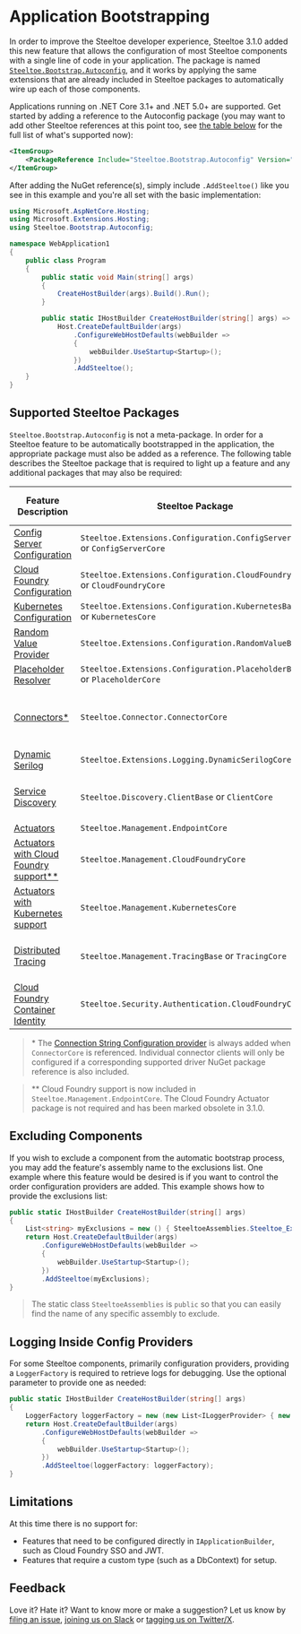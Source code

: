 # Application Bootstrapping

In order to improve the Steeltoe developer experience, Steeltoe 3.1.0 added this new feature that allows the configuration of most Steeltoe components with a single line of code in your application. The package is named [`Steeltoe.Bootstrap.Autoconfig`](https://github.com/SteeltoeOSS/Steeltoe/tree/release/3.2/src/Bootstrap/src/Autoconfig), and it works by applying the same extensions that are already included in Steeltoe packages to automatically wire up each of those components.

Applications running on .NET Core 3.1+ and .NET 5.0+ are supported. Get started by adding a reference to the Autoconfig package (you may want to add other Steeltoe references at this point too, see [the table below](#supported-steeltoe-packages) for the full list of what's supported now):

```xml
<ItemGroup>
    <PackageReference Include="Steeltoe.Bootstrap.Autoconfig" Version="3.2.0" />
</ItemGroup>
```

 After adding the NuGet reference(s), simply include `.AddSteeltoe()` like you see in this example and you're all set with the basic implementation:

```csharp
using Microsoft.AspNetCore.Hosting;
using Microsoft.Extensions.Hosting;
using Steeltoe.Bootstrap.Autoconfig;

namespace WebApplication1
{
    public class Program
    {
        public static void Main(string[] args)
        {
            CreateHostBuilder(args).Build().Run();
        }

        public static IHostBuilder CreateHostBuilder(string[] args) =>
            Host.CreateDefaultBuilder(args)
                .ConfigureWebHostDefaults(webBuilder =>
                {
                    webBuilder.UseStartup<Startup>();
                })
                .AddSteeltoe();
    }
}

```

## Supported Steeltoe Packages

`Steeltoe.Bootstrap.Autoconfig` is not a meta-package. In order for a Steeltoe feature to be automatically bootstrapped in the application, the appropriate package must also be added as a reference. The following table describes the Steeltoe package that is required to light up a feature and any additional packages that may also be required:

|  Feature Description | Steeltoe Package |Additional Package Required |
| --- | --- | --- |
| [Config Server Configuration](../configuration/config-server-provider.md) | `Steeltoe.Extensions.Configuration.ConfigServerBase` or `ConfigServerCore` | N/A |
| [Cloud Foundry Configuration](../configuration/cloud-foundry-provider.md) |`Steeltoe.Extensions.Configuration.CloudFoundryBase` or `CloudFoundryCore` |  N/A |
| [Kubernetes Configuration](../configuration/kubernetes-providers.md) |`Steeltoe.Extensions.Configuration.KubernetesBase` or `KubernetesCore` |  N/A |
| [Random Value Provider](../configuration/random-value-provider.md) |`Steeltoe.Extensions.Configuration.RandomValueBase` |  N/A |
| [Placeholder Resolver](../configuration/placeholder-provider.md) |`Steeltoe.Extensions.Configuration.PlaceholderBase` or `PlaceholderCore` |  N/A |
| [Connectors*](../connectors/index.md) |`Steeltoe.Connector.ConnectorCore` |  Supported driver (MySQL, PostgreSQL, RabbitMQ, SQL Server, etc) |
| [Dynamic Serilog](../logging/serilog-logger.md) | `Steeltoe.Extensions.Logging.DynamicSerilogCore` | N/A |
| [Service Discovery](../discovery/index.md) |`Steeltoe.Discovery.ClientBase` or `ClientCore` | Desired client (Eureka, Consul, Kubernetes)
| [Actuators](../management/index.md) | `Steeltoe.Management.EndpointCore` | N/A |
| [Actuators with Cloud Foundry support**](../management/cloud-foundry.md) |`Steeltoe.Management.CloudFoundryCore` |  N/A |
| [Actuators with Kubernetes support](../management/index.md) |`Steeltoe.Management.KubernetesCore` |  N/A |
| [Distributed Tracing](../tracing/index.md) | `Steeltoe.Management.TracingBase` or `TracingCore` | OpenTelemetry Exporter (Zipkin, Jaeger, OTLP) |
| [Cloud Foundry Container Identity](../security/mtls.md#configure-settings) | `Steeltoe.Security.Authentication.CloudFoundryCore` | N/A |

>\* The [Connection String Configuration provider](../connectors/usage.md#connectionstring-configuration-provider) is always added when `ConnectorCore` is referenced. Individual connector clients will only be configured if a corresponding supported driver NuGet package reference is also included.

>\*\* Cloud Foundry support is now included in `Steeltoe.Management.EndpointCore`. The Cloud Foundry Actuator package is not required and has been marked obsolete in 3.1.0.

## Excluding Components

If you wish to exclude a component from the automatic bootstrap process, you may add the feature's assembly name to the exclusions list. One example where this feature would be desired is if you want to control the order configuration providers are added. This example shows how to provide the exclusions list:

```csharp
public static IHostBuilder CreateHostBuilder(string[] args)
{
    List<string> myExclusions = new () { SteeltoeAssemblies.Steeltoe_Extensions_Configuration_ConfigServerCore };
    return Host.CreateDefaultBuilder(args)
        .ConfigureWebHostDefaults(webBuilder =>
        {
            webBuilder.UseStartup<Startup>();
        })
        .AddSteeltoe(myExclusions);
}
```

>The static class `SteeltoeAssemblies` is `public` so that you can easily find the name of any specific assembly to exclude.

## Logging Inside Config Providers

For some Steeltoe components, primarily configuration providers, providing a `LoggerFactory` is required to retrieve logs for debugging. Use the optional parameter to provide one as needed:

```csharp
public static IHostBuilder CreateHostBuilder(string[] args)
{
    LoggerFactory loggerFactory = new (new List<ILoggerProvider> { new DebugLoggerProvider() });
    return Host.CreateDefaultBuilder(args)
        .ConfigureWebHostDefaults(webBuilder =>
        {
            webBuilder.UseStartup<Startup>();
        })
        .AddSteeltoe(loggerFactory: loggerFactory);
}
```

## Limitations

At this time there is no support for:

* Features that need to be configured directly in `IApplicationBuilder`, such as Cloud Foundry SSO and JWT.
* Features that require a custom type (such as a DbContext) for setup.

## Feedback

Love it? Hate it? Want to know more or make a suggestion? Let us know by [filing an issue](https://github.com/SteeltoeOSS/Steeltoe/issues/new/choose), [joining us on Slack](https://slack.steeltoe.io/) or [tagging us on Twitter/X](https://x.com/steeltoeoss).
